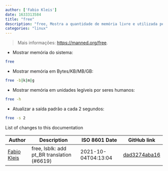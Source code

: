 ```yaml
---
author: ['Fabio Kleis']
date: 1633313584
title: "free"
description: "free, Mostra a quantidade de memória livre e utilizada pelo sistema."
categories: "linux"
---
```

> Mais informações: <https://manned.org/free>.

- Mostrar memória do sistema:

```bash
free
```

- Mostrar memória em Bytes/KB/MB/GB:

```bash
free -b|k|m|g
```

- Mostrar memória em unidades legíveis por seres humanos:

```bash
free -h
```

- Atualizar a saída padrão a cada 2 segundos:

```bash
free -s 2
```
List of changes to this documentation


Author | Description | ISO 8601 Date | GitHub link
------|-----|-----|-----
[Fabio Kleis](mailto:66813406+Fabiokleis@users.noreply.github.com) | free, lsblk: add pt_BR translation (#6619) | 2021-10-04T04:13:04 | [dad3274aba16](https://github.com/tldr-pages/tldr/commit/dad3274aba16da34388b065f0526fd857970e025)

